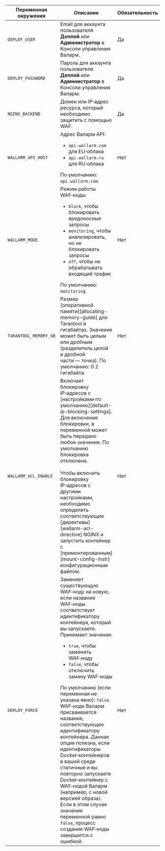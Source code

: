 Переменная окружения | Описание | Обязательность
---- | ---- | -----
`DEPLOY_USER` | Email для аккаунта пользователя **Деплой** или **Администратор** в Консоли управления Валарм. | Да
`DEPLOY_PASSWORD` | Пароль для аккаунта пользователя **Деплой** или **Администратор** в Консоли управления Валарм. | Да
`NGINX_BACKEND` | Домен или IP‑адрес ресурса, который необходимо защитить с помощью WAF. | Да
`WALLARM_API_HOST` | Адрес Валарм API:<ul><li>`api.wallarm.com` для EU‑облака</li><li>`api.wallarm.ru` для RU‑облака</li></ul>По умолчанию: `api.wallarm.com`. | Нет
`WALLARM_MODE` | Режим работы WAF‑ноды:<ul><li>`block`, чтобы блокировать вредоносные запросы</li><li>`monitoring`, чтобы анализировать, но не блокировать запросы</li><li>`off`, чтобы не обрабатывать входящий трафик</li></ul>По умолчанию: `monitoring`. | Нет
`TARANTOOL_MEMORY_GB` | Размер [оперативной памяти][allocating-memory-guide] для Tarantool в гигабайтах. Значение может быть целым или дробным (разделитель целой и дробной части — точка). По умолчанию: 0.2 гигабайта. | Нет
`WALLARM_ACL_ENABLE` | Включает блокировку IP‑адресов с [настройками по умолчанию][default-ip-blocking-settings]. Для включения блокировки, в переменной может быть передано любое значение. По умолчанию блокировка отключена.<br><br>Чтобы включить блокировку IP‑адресов с другими настройками, необходимо определить соответствующие [директивы][wallarm-acl-directive] NGINX и запустить контейнер с [примонтированным][mount-config-instr] конфигурационным файлом. | Нет 
`DEPLOY_FORCE` | Заменяет существующую WAF‑ноду на новую, если название WAF‑ноды соответствует идентификатору контейнера, который вы запускаете. Принимает значения:<ul><li>`true`, чтобы заменить WAF‑ноду</li><li>`false`, чтобы отключить замену WAF‑ноды</li></ul>По умолчанию (если переменная не указана явно): `false`.<br>WAF‑ноде Валарм присваивается название, соответствующее идентификатору контейнера. Данная опция полезна, если идентификаторы Docker‑контейнеров в вашей среде статичные и вы повторно запускаете Docker‑контейнер с WAF‑нодой Валарм (например, с новой версией образа). Если в этом случае значение переменной равно `false`, процесс создания WAF‑ноды завершится с ошибкой. | Нет
